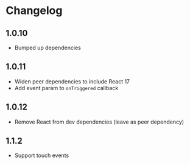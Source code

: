 # Changelog

## 1.0.10

- Bumped up dependencies

## 1.0.11

- Widen peer dependencies to include React 17
- Add event param to `onTriggered` callback

## 1.0.12

- Remove React from dev dependencies (leave as peer dependency)

## 1.1.2

- Support touch events
